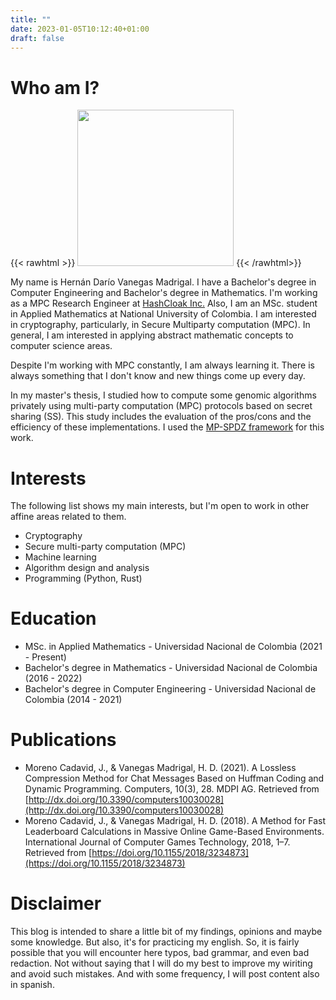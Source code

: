```yaml
---
title: ""
date: 2023-01-05T10:12:40+01:00
draft: false
---
```


# Who am I?

{{< rawhtml >}}
<img src="/_index/self.jpg" width="250" />
{{< /rawhtml>}}

My name is Hernán Darío Vanegas Madrigal. I have a Bachelor's degree
in Computer Engineering and Bachelor's degree in Mathematics. I'm working as
a MPC Research Engineer at [HashCloak Inc.](https://hashcloak.com/) Also, I am an MSc. student in Applied 
Mathematics at National University of Colombia. I am interested in cryptography, particularly, in Secure Multiparty computation (MPC). In general, I am interested in applying 
abstract mathematic concepts to computer science areas.

Despite I'm working with MPC constantly, I am always learning it. There is always
something that I don't know and new things come up every day.

In my master's thesis, I studied how to compute some genomic algorithms
privately using multi-party computation (MPC) protocols based on secret sharing 
(SS). This study includes the evaluation of the pros/cons and the efficiency of
these implementations. I used the [MP-SPDZ framework](https://github.com/data61/MP-SPDZ)
for this work.

# Interests

The following list shows my main interests, but I'm open to work in
other affine areas related to them.
- Cryptography
- Secure multi-party computation (MPC)
- Machine learning
- Algorithm design and analysis
- Programming (Python, Rust)

# Education

- MSc. in Applied Mathematics - Universidad Nacional de Colombia (2021 - Present)
- Bachelor's degree in Mathematics - Universidad Nacional de Colombia (2016 - 2022)
- Bachelor's degree in Computer Engineering - Universidad Nacional de Colombia (2014 - 2021)

# Publications

- Moreno Cadavid, J., & Vanegas Madrigal, H. D. (2021). A Lossless Compression Method for Chat Messages Based on Huffman Coding and Dynamic Programming. Computers, 10(3), 28. MDPI AG. Retrieved from [http://dx.doi.org/10.3390/computers10030028](http://dx.doi.org/10.3390/computers10030028)
- Moreno Cadavid, J., & Vanegas Madrigal, H. D. (2018). A Method for Fast Leaderboard Calculations in Massive Online Game-Based Environments. International Journal of Computer Games Technology, 2018, 1–7. Retrieved from [https://doi.org/10.1155/2018/3234873](https://doi.org/10.1155/2018/3234873)

# Disclaimer

This blog is intended to share a little bit of my findings, opinions and maybe
some knowledge. But also, it's for practicing my english. So, it is fairly
possible that you will encounter here typos, bad grammar, and even bad
redaction. Not without saying that I will do my best to improve my wiriting and
avoid such mistakes. And with some frequency, I will post content also in spanish.

